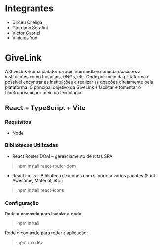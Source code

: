 # Integrantes
* Dirceu Cheliga
* Giordano Serafini
* Victor Gabriel
* Vinicius Yudi

# GiveLink
A GiveLink é uma plataforma que intermedia e conecta doadores a instituições como hospitais, ONGs, etc. Onde por meio da plataforma é possível encontrar as instituições e realizar as doações diretamente pela plataforma. O principal objetivo da GiveLink é facilitar e fomentar o filantroprismo por meio da tecnologia.

## React + TypeScript + Vite

### Requisitos
* Node
  

### Bibliotecas Utilizadas
* React Router DOM – gerenciamento de rotas SPA
> npm install react-router-dom

* React icons – Biblioteca de ícones com suporte a vários pacotes (Font Awesome, Material, etc.)
> npm install react-icons


### Configuração
Rode o comando para instalar o node:
> npm install

Rode o comando para rodar a aplicação:
> npm run dev


